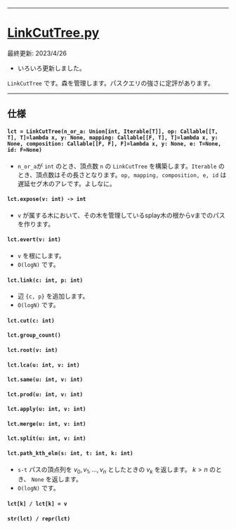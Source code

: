_____

# [LinkCutTree.py](https://github.com/titanium-22/Library_py/blob/main/DataStructures/DynamicConnectivity/LinkCutTree.py)

最終更新: 2023/4/26
- いろいろ更新しました。  

`LinkCutTree` です。森を管理します。パスクエリの強さに定評があります。

_____

## 仕様

#### `lct = LinkCutTree(n_or_a: Union[int, Iterable[T]], op: Callable[[T, T], T]=lambda x, y: None, mapping: Callable[[F, T], T]=lambda x, y: None, composition: Callable[[F, F], F]=lambda x, y: None, e: T=None, id: F=None)`
- `n_or_a`が `int` のとき、頂点数 `n` の `LinkCutTree` を構築します。`Iterable` のとき、頂点数はその長さとなります。`op, mapping, composition, e, id` は遅延セグ木のアレです。よしなに。

#### `lct.expose(v: int) -> int`
- `v` が属する木において、その木を管理しているsplay木の根からvまでのパスを作ります。

#### `lct.evert(v: int)`
- `v` を根にします。
- `O(logN)` です。

#### `lct.link(c: int, p: int)`
- 辺 `{c, p}` を追加します。
- `O(logN)` です。

#### `lct.cut(c: int)`

#### `lct.group_count()`

#### `lct.root(v: int)`

#### `lct.lca(u: int, v: int)`

#### `lct.same(u: int, v: int)`

#### `lct.prod(u: int, v: int)`

#### `lct.apply(u: int, v: int)`

#### `lct.merge(u: int, v: int)`

#### `lct.split(u: int, v: int)`

#### `lct.path_kth_elm(s: int, t: int, k: int)`
- `s-t` パスの頂点列を $v_{0}, v_{1}, ..., v_{n}$ としたときの $v_{k}$ を返します。 $k > n$ のとき、 `None` を返します。
- `O(logN)` です。

#### `lct[k] / lct[k] = v`

#### `str(lct) / repr(lct)`
